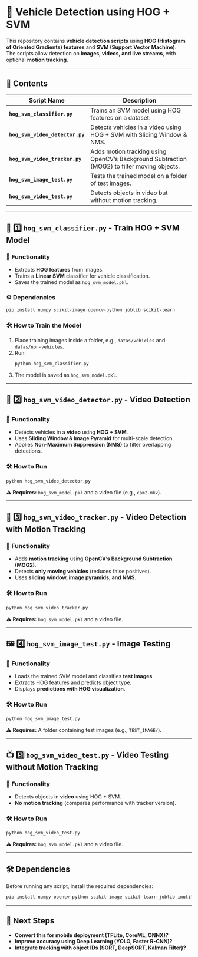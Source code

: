 # 🚗 Vehicle Detection using HOG + SVM

This repository contains **vehicle detection scripts** using **HOG (Histogram of Oriented Gradients) features** and **SVM (Support Vector Machine)**.\
The scripts allow detection on **images, videos, and live streams**, with optional **motion tracking**.

---

## 📂 Contents
| Script Name                   | Description |
|--------------------------------|------------|
| **`hog_svm_classifier.py`**    | Trains an SVM model using HOG features on a dataset. |
| **`hog_svm_video_detector.py`** | Detects vehicles in a video using HOG + SVM with Sliding Window & NMS. |
| **`hog_svm_video_tracker.py`** | Adds motion tracking using OpenCV’s Background Subtraction (MOG2) to filter moving objects. |
| **`hog_svm_image_test.py`** | Tests the trained model on a folder of test images. |
| **`hog_svm_video_test.py`** | Detects objects in video but without motion tracking. |

---

## 📂 1️⃣ `hog_svm_classifier.py` - Train HOG + SVM Model

### 🎯 Functionality

- Extracts **HOG features** from images.
- Trains a **Linear SVM** classifier for vehicle classification.
- Saves the trained model as `hog_svm_model.pkl`.

### ⚙️ Dependencies

```sh
pip install numpy scikit-image opencv-python joblib scikit-learn
```

### 🛠 How to Train the Model

1. Place training images inside a folder, e.g., `datas/vehicles` and `datas/non-vehicles`.
2. Run:
   ```sh
   python hog_svm_classifier.py
   ```
3. The model is saved as `hog_svm_model.pkl`.

---

## 🎥 2️⃣ `hog_svm_video_detector.py` - Video Detection

### 🎯 Functionality

- Detects vehicles in a **video** using **HOG + SVM**.
- Uses **Sliding Window & Image Pyramid** for multi-scale detection.
- Applies **Non-Maximum Suppression (NMS)** to filter overlapping detections.

### 🛠 How to Run

```sh
python hog_svm_video_detector.py
```

**⚠ Requires:** `hog_svm_model.pkl` and a video file (e.g., `cam2.mkv`).

---

## 🚗 3️⃣ `hog_svm_video_tracker.py` - Video Detection with Motion Tracking

### 🎯 Functionality

- Adds **motion tracking** using **OpenCV’s Background Subtraction (MOG2)**.
- Detects **only moving vehicles** (reduces false positives).
- Uses **sliding window, image pyramids, and NMS**.

### 🛠 How to Run

```sh
python hog_svm_video_tracker.py
```

**⚠ Requires:** `hog_svm_model.pkl` and a video file.

---

## 🖼 4️⃣ `hog_svm_image_test.py` - Image Testing

### 🎯 Functionality

- Loads the trained SVM model and classifies **test images**.
- Extracts HOG features and predicts object type.
- Displays **predictions with HOG visualization**.

### 🛠 How to Run

```sh
python hog_svm_image_test.py
```

**⚠ Requires:** A folder containing test images (e.g., `TEST_IMAGE/`).

---

## 📺 5️⃣ `hog_svm_video_test.py` - Video Testing without Motion Tracking

### 🎯 Functionality

- Detects objects in **video** using HOG + SVM.
- **No motion tracking** (compares performance with tracker version).

### 🛠 How to Run

```sh
python hog_svm_video_test.py
```

**⚠ Requires:** `hog_svm_model.pkl` and a video file.

---

## 🛠 Dependencies

Before running any script, install the required dependencies:

```sh
pip install numpy opencv-python scikit-image scikit-learn joblib imutils
```

---

## 🚀 Next Steps

- **Convert this for mobile deployment (TFLite, CoreML, ONNX)?**
- **Improve accuracy using Deep Learning (YOLO, Faster R-CNN)?**
- **Integrate tracking with object IDs (SORT, DeepSORT, Kalman Filter)?**

